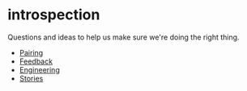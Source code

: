 # introspection

Questions and ideas to help us make sure we're doing the right thing.

* [Pairing](pairing.md)
* [Feedback](feedback.md)
* [Engineering](engineering.md)
* [Stories](stories.md)